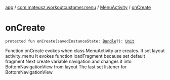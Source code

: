 [app](../../index.md) / [com.mateusz.workoutcustomer.menu](../index.md) / [MenuActivity](index.md) / [onCreate](./on-create.md)

# onCreate

`protected fun onCreate(savedInstanceState: `[`Bundle`](https://developer.android.com/reference/android/os/Bundle.html)`?): `[`Unit`](https://kotlinlang.org/api/latest/jvm/stdlib/kotlin/-unit/index.html)

Function onCreate evokes when class MenuActivity are creates.
It set layout activity_menu
It evokes function loadFragment because set default fragment
Next create variable navigation and changes it into BottomNavigationView from layout
The last set listener for BottomNavigationView

